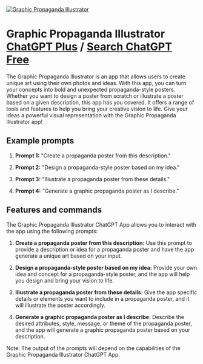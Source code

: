 
[![Graphic Propaganda Illustrator](https://files.oaiusercontent.com/file-NLEef0mlne1q9Aj6nnvgNizu?se=2123-10-17T21%3A42%3A55Z&sp=r&sv=2021-08-06&sr=b&rscc=max-age%3D31536000%2C%20immutable&rscd=attachment%3B%20filename%3Ddec9f8b5-26ee-4a03-86b3-6c317505cd8e.png&sig=5ATJD5i2Q6E5E7kEoxA6cpib%2BybEMzWL75Kfu38Nb2o%3D)](https://chat.openai.com/g/g-gpc4bs9FA-graphic-propaganda-illustrator)

# Graphic Propaganda Illustrator [ChatGPT Plus](https://chat.openai.com/g/g-gpc4bs9FA-graphic-propaganda-illustrator) / [Search ChatGPT Free](https://gptcall.net/index.html#/?search=Graphic%20Propaganda%20Illustrator)

The Graphic Propaganda Illustrator is an app that allows users to create unique art using their own photos and ideas. With this app, you can turn your concepts into bold and unexpected propaganda-style posters. Whether you want to design a poster from scratch or illustrate a poster based on a given description, this app has you covered. It offers a range of tools and features to help you bring your creative vision to life. Give your ideas a powerful visual representation with the Graphic Propaganda Illustrator app!

## Example prompts

1. **Prompt 1:** "Create a propaganda poster from this description."

2. **Prompt 2:** "Design a propaganda-style poster based on my idea."

3. **Prompt 3:** "Illustrate a propaganda poster from these details."

4. **Prompt 4:** "Generate a graphic propaganda poster as I describe."

## Features and commands

The Graphic Propaganda Illustrator ChatGPT App allows you to interact with the app using the following prompts:

1. **Create a propaganda poster from this description:** Use this prompt to provide a description or idea for a propaganda poster and have the app generate a unique art based on your input.

2. **Design a propaganda-style poster based on my idea:** Provide your own idea and concept for a propaganda-style poster, and the app will help you design and bring your vision to life.

3. **Illustrate a propaganda poster from these details:** Give the app specific details or elements you want to include in a propaganda poster, and it will illustrate the poster accordingly.

4. **Generate a graphic propaganda poster as I describe:** Describe the desired attributes, style, message, or theme of the propaganda poster, and the app will generate a graphic propaganda poster based on your description.

Note: The output of the prompts will depend on the capabilities of the Graphic Propaganda Illustrator ChatGPT App.


